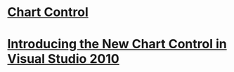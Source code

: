 # [Chart Control](aspnet-4-quick-hit-chart-control.md)
# [Introducing the New Chart Control in Visual Studio 2010](aspnet-4-how-do-i-introducing-the-new-chart-control-in-visual-studio-2010.md)
